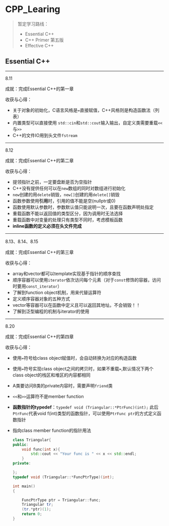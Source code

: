# CPP_Learing

> 暂定学习路线：
>
> - Essential C++
> - C++ Primer 第五版
> - Effective C++

## Essential C++

---

8.11

成就：完成Essential C++的第一章

收获与心得：

- 关于对象的初始化，C语言风格是`=`直接赋值，C++风格则是构造函数法（列表）
- 内置类型可以直接使用 `std::cin`和`std::cout`输入输出，自定义类需要重载`<<`与`>>`
- C++的文件IO用到头文件`fstream`



---

8.12

成就：完成Essential C++的第二章

收获与心得：

- 提领指针之前，一定要盘断是否为空指针
- C++没有提供任何可以在`new`数组的同时对数组进行初始化
- `new`创建的用`delete`销毁，`new[]`创建的用`delete[]`销毁
- 函数参数使用**引用**时，引用的值不能是空(nullptr或0)
- 函数使用默认参数时，参数默认值只能说明一次，且要在函数声明处指定
- 重载函数不能以返回值的类型区分，因为调用时无法选择
- 重载函数中对变量的处理只有类型不同时，考虑模板函数
- **inline函数的定义必须在头文件完成**

---

8.13、8.14、8.15

成就：完成Essential C++的第三章

收获与心得：

- array和vector都可以template实现基于指针的顺序查找
- 顺序容器可以使用`iterator`依次访问每个元素（对于`const`修饰的容器，访问时要用`const_iterator`）
-  了解到function object机制，用来代替运算符
- 定义顺序容器对象的五种方式
- vector等容器可以在函数中定义且可以返回其地址。不会销毁！！
- 了解到泛型编程的机制与iterator的使用

---

8.20

成就：完成Essential C++的第四章

收获与心得：

- 使用`=`符号给class object赋值时，会自动转换为对应的构造函数

- 使用`=`符号实现class object之间的拷贝时，如果不重载`=`,默认情况下两个class object的栈区和堆区的内容都相同

- A类要访问B类的private内容时，需要声明`friend`类

- `<<`和`>>`运算符不是member function

- **函数指针的typedef**：`typedef void (Triangular::*PtrFunc)(int);` 此后`PtrFunc`代表void f(int)类型的函数指针，可以使用`PtrFunc ptr`的方式定义函数指针

- 指向class member function的指针用法

  ```c++
  class Triangular{
  public:
      void func(int x){
          std::cout << "Your func is " << x << std::endl;
      }
  private:
  
  };
  typedef void (Triangular::*FuncPtrType)(int);
  
  int main()
  {
  
      FuncPtrType ptr = Triangular::func;
      Triangular tr;
      (tr.*ptr)(1);
      return 0;
  }
  
  ```

  















